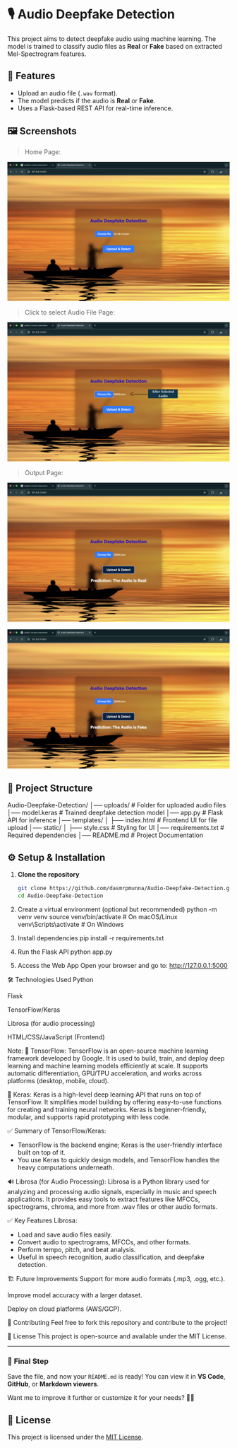 # 🎙️ Audio Deepfake Detection

This project aims to detect deepfake audio using machine learning. The model is trained to classify audio files as **Real** or **Fake** based on extracted Mel-Spectrogram features.

## 🚀 Features
- Upload an audio file (`.wav` format).
- The model predicts if the audio is **Real** or **Fake**.
- Uses a Flask-based REST API for real-time inference.

## 🖼️ Screenshots

> Home Page:

![Home Page](images/1.png)

> Click to select Audio File Page:

![Click to select Audio File.. Page](images/2.png)

> Output Page:

![Predict Real Page](images/3.png)

![Predict Fack Page](images/4.png)



## 📂 Project Structure


Audio-Deepfake-Detection/ │── uploads/ # Folder for uploaded audio files │── model.keras # Trained deepfake detection model │── app.py # Flask API for inference │── templates/ │ ├── index.html # Frontend UI for file upload │── static/ │ ├── style.css # Styling for UI │── requirements.txt # Required dependencies │── README.md # Project Documentation

## ⚙️ Setup & Installation
1. **Clone the repository**
   ```bash
   git clone https://github.com/dasmrpmunna/Audio-Deepfake-Detection.git
   cd Audio-Deepfake-Detection


2. Create a virtual environment (optional but recommended)
python -m venv venv
source venv/bin/activate  # On macOS/Linux
venv\Scripts\activate     # On Windows

3. Install dependencies
pip install -r requirements.txt

4. Run the Flask API
python app.py

5. Access the Web App Open your browser and go to:
http://127.0.0.1:5000


🛠 Technologies Used
Python

Flask

TensorFlow/Keras

Librosa (for audio processing)

HTML/CSS/JavaScript (Frontend)

Note:
🔹 TensorFlow:
TensorFlow is an open-source machine learning framework developed by Google.
It is used to build, train, and deploy deep learning and machine learning models efficiently at scale.
It supports automatic differentiation, GPU/TPU acceleration, and works across platforms (desktop, mobile, cloud).

🔹 Keras:
Keras is a high-level deep learning API that runs on top of TensorFlow.
It simplifies model building by offering easy-to-use functions for creating and training neural networks.
Keras is beginner-friendly, modular, and supports rapid prototyping with less code.

✅ Summary of TensorFlow/Keras:
- TensorFlow is the backend engine; Keras is the user-friendly interface built on top of it.
- You use Keras to quickly design models, and TensorFlow handles the heavy computations underneath.

🔊 Librosa (for Audio Processing):
Librosa is a Python library used for analyzing and processing audio signals, especially in music and speech applications.
It provides easy tools to extract features like MFCCs, spectrograms, chroma, and more from .wav files or other audio formats.

✅ Key Features Librosa:
- Load and save audio files easily.
- Convert audio to spectrograms, MFCCs, and other formats.
- Perform tempo, pitch, and beat analysis.
- Useful in speech recognition, audio classification, and deepfake detection.



🏗 Future Improvements
Support for more audio formats (.mp3, .ogg, etc.).

Improve model accuracy with a larger dataset.

Deploy on cloud platforms (AWS/GCP).

🤝 Contributing
Feel free to fork this repository and contribute to the project!

📜 License
This project is open-source and available under the MIT License.


---

### 📌 **Final Step**  
Save the file, and now your `README.md` is ready! You can view it in **VS Code**, **GitHub**, or **Markdown viewers**.

Want me to improve it further or customize it for your needs? 🚀🔥


## 📜 License
This project is licensed under the [MIT License](LICENSE).
